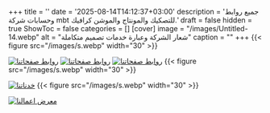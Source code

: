 +++
title = ''
date = '2025-08-14T14:12:37+03:00'
description = 'جميع روابط وحسابات شركة mbt للتصكيك والمونتاج والموشن كرافيك.'
draft = false
hidden = true
ShowToc = false
categories = []
[cover]
    image = "/images/Untitled-14.webp"
    alt = "شعار الشركة وعبارة خدمات تصميم متكاملة"
    caption = ""
+++
{{< figure src="/images/s.webp" width="30" >}}

[![روابط صفحاتنا](/images/64576575.webp)](https://wa.me/message/T56M4Q4ET4H2H1)
[![روابط صفحاتنا](/images/76867987980.webp)](https://www.instagram.com/mbteemm/)
[![روابط صفحاتنا](/images/43543545.webp)](http://facebook.com/mbteemm)
{{< figure src="/images/s.webp" width="30" >}}

[![خدناتنا](/images/67677.webp)](Services/)
{{< figure src="/images/s.webp" width="30" >}}

[![معرض اعمالنا](/images/3546544.webp)](Gallery/)